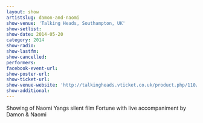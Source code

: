 ```yaml
---
layout: show
artistslug: damon-and-naomi
show-venue: 'Talking Heads, Southampton, UK'
show-setlist: 
show-date: 2014-05-20
category: 2014
show-radio: 
show-lastfm: 
show-cancelled: 
performers: 
facebook-event-url: 
show-poster-url: 
show-ticket-url: 
show-venue-website: 'http://talkingheads.vticket.co.uk/product.php/110/damon-naomi-present-fortune-a-silent-film-directed-by-naomi-yang-with-live-soundtrack-by-damon-naomi'
show-additional: 
---
```

Showing of Naomi Yangs silent film Fortune with live accompaniment by Damon & Naomi